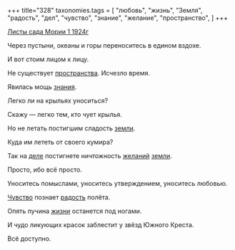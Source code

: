 +++
title="328"
taxonomies.tags = [
 "любовь",
 "жизнь",
 "Земля",
 "радость",
 "дел",
 "чувство",
 "знание",
 "желание",
 "пространство",
]
+++

[Листы сада Мории 1 1924г](/agni/1924)

Через пустыни, океаны и горы переноситесь в едином вздохе.   

И вот стоим лицом к лицу.   

Не существует [пространства](/tags/пространство). Исчезло время.   

Явилась мощь [знания](/tags/знание).   

Легко ли на крыльях уноситься?   

Скажу — легко тем, кто чует крылья.   

Но не летать постигшим сладость [земли](/tags/Земля).   

Куда им лететь от своего кумира?   

Так на [деле](/tags/дел) постигнете ничтожность [желаний](/tags/желание) [земли](/tags/Земля).   

Просто, ибо всё просто.   

Уноситесь помыслами, уноситесь утверждением, уноситесь любовью.   

[Чувство](/tags/чувство) познает [радость](/tags/радость) полёта.   

Опять пучина [жизни](/tags/жизнь) останется под ногами.   

И чудо ликующих красок заблестит у звёзд Южного Креста.   

Всё доступно.   

